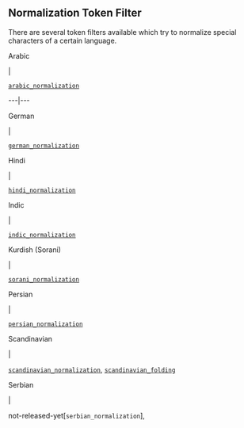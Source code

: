 ## Normalization Token Filter

There are several token filters available which try to normalize special characters of a certain language.

Arabic 

| 

[`arabic_normalization`](http://lucene.apache.org/core/4_9_0/analyzers-common/org/apache/lucene/analysis/ar/ArabicNormalizer.html)  
  
---|---  
  
German 

| 

[`german_normalization`](http://lucene.apache.org/core/4_9_0/analyzers-common/org/apache/lucene/analysis/de/GermanNormalizationFilter.html)  
  
Hindi 

| 

[`hindi_normalization`](http://lucene.apache.org/core/4_9_0/analyzers-common/org/apache/lucene/analysis/hi/HindiNormalizer.html)  
  
Indic 

| 

[`indic_normalization`](http://lucene.apache.org/core/4_9_0/analyzers-common/org/apache/lucene/analysis/in/IndicNormalizer.html)  
  
Kurdish (Sorani) 

| 

[`sorani_normalization`](http://lucene.apache.org/core/4_9_0/analyzers-common/org/apache/lucene/analysis/ckb/SoraniNormalizer.html)  
  
Persian 

| 

[`persian_normalization`](http://lucene.apache.org/core/4_9_0/analyzers-common/org/apache/lucene/analysis/fa/PersianNormalizer.html)  
  
Scandinavian 

| 

[`scandinavian_normalization`](http://lucene.apache.org/core/4_9_0/analyzers-common/org/apache/lucene/analysis/miscellaneous/ScandinavianNormalizationFilter.html), [`scandinavian_folding`](http://lucene.apache.org/core/4_9_0/analyzers-common/org/apache/lucene/analysis/miscellaneous/ScandinavianFoldingFilter.html)  
  
Serbian 

| 

not-released-yet[`serbian_normalization`], 
